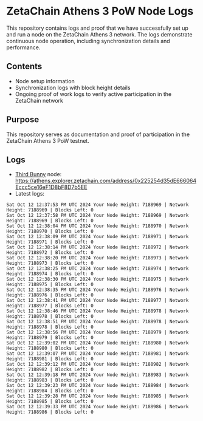 # ZetaChain Athens 3 PoW Node Logs
This repository contains logs and proof that we have successfully set up and run a node on the ZetaChain Athens 3 network. The logs demonstrate continuous node operation, including synchronization details and performance.

## Contents
- Node setup information
- Synchronization logs with block height details
- Ongoing proof of work logs to verify active participation in the ZetaChain network

## Purpose
This repository serves as documentation and proof of participation in the ZetaChain Athens 3 PoW testnet.

## Logs

- [Third Bunny](https://thirdbunny.xyz/) node: https://athens.explorer.zetachain.com/address/0x225254d35dE666064Eccc5ce16eF1D8bF8D7b5EE
- Latest logs:
```
Sat Oct 12 12:37:53 PM UTC 2024 Your Node Height: 7188969 | Network Height: 7188969 | Blocks Left: 0
Sat Oct 12 12:37:58 PM UTC 2024 Your Node Height: 7188969 | Network Height: 7188969 | Blocks Left: 0
Sat Oct 12 12:38:04 PM UTC 2024 Your Node Height: 7188970 | Network Height: 7188970 | Blocks Left: 0
Sat Oct 12 12:38:09 PM UTC 2024 Your Node Height: 7188971 | Network Height: 7188971 | Blocks Left: 0
Sat Oct 12 12:38:14 PM UTC 2024 Your Node Height: 7188972 | Network Height: 7188972 | Blocks Left: 0
Sat Oct 12 12:38:20 PM UTC 2024 Your Node Height: 7188973 | Network Height: 7188973 | Blocks Left: 0
Sat Oct 12 12:38:25 PM UTC 2024 Your Node Height: 7188974 | Network Height: 7188974 | Blocks Left: 0
Sat Oct 12 12:38:30 PM UTC 2024 Your Node Height: 7188975 | Network Height: 7188975 | Blocks Left: 0
Sat Oct 12 12:38:35 PM UTC 2024 Your Node Height: 7188976 | Network Height: 7188976 | Blocks Left: 0
Sat Oct 12 12:38:41 PM UTC 2024 Your Node Height: 7188977 | Network Height: 7188977 | Blocks Left: 0
Sat Oct 12 12:38:46 PM UTC 2024 Your Node Height: 7188978 | Network Height: 7188978 | Blocks Left: 0
Sat Oct 12 12:38:51 PM UTC 2024 Your Node Height: 7188978 | Network Height: 7188978 | Blocks Left: 0
Sat Oct 12 12:38:56 PM UTC 2024 Your Node Height: 7188979 | Network Height: 7188979 | Blocks Left: 0
Sat Oct 12 12:39:02 PM UTC 2024 Your Node Height: 7188980 | Network Height: 7188980 | Blocks Left: 0
Sat Oct 12 12:39:07 PM UTC 2024 Your Node Height: 7188981 | Network Height: 7188981 | Blocks Left: 0
Sat Oct 12 12:39:12 PM UTC 2024 Your Node Height: 7188982 | Network Height: 7188982 | Blocks Left: 0
Sat Oct 12 12:39:18 PM UTC 2024 Your Node Height: 7188983 | Network Height: 7188983 | Blocks Left: 0
Sat Oct 12 12:39:23 PM UTC 2024 Your Node Height: 7188984 | Network Height: 7188984 | Blocks Left: 0
Sat Oct 12 12:39:28 PM UTC 2024 Your Node Height: 7188985 | Network Height: 7188985 | Blocks Left: 0
Sat Oct 12 12:39:33 PM UTC 2024 Your Node Height: 7188986 | Network Height: 7188986 | Blocks Left: 0
```
